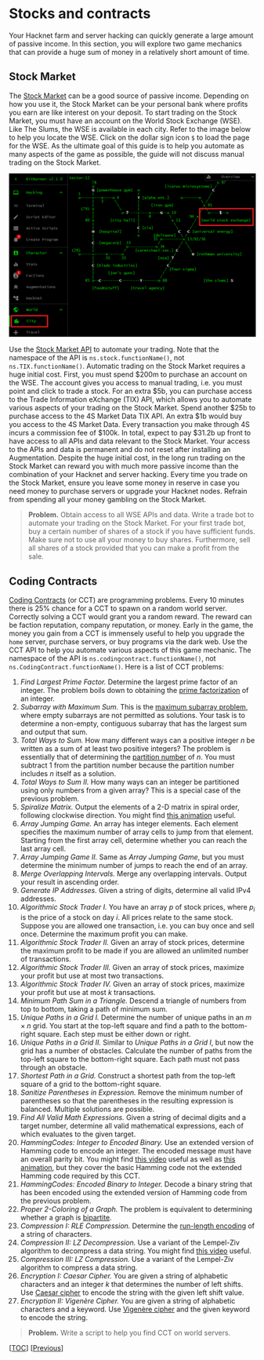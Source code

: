 # Stocks and contracts

Your Hacknet farm and server hacking can quickly generate a large amount of
passive income. In this section, you will explore two game mechanics that can
provide a huge sum of money in a relatively short amount of time.

## Stock Market

The
[Stock Market](https://bitburner.readthedocs.io/en/latest/basicgameplay/stockmarket.html)
can be a good source of passive income. Depending on how you use it, the Stock
Market can be your personal bank where profits you earn are like interest on
your deposit. To start trading on the Stock Market, you must have an account on
the World Stock Exchange (WSE). Like The Slums, the WSE is available in each
city. Refer to the image below to help you locate the WSE. Click on the dollar
sign icon `$` to load the page for the WSE. As the ultimate goal of this guide
is to help you automate as many aspects of the game as possible, the guide will
not discuss manual trading on the Stock Market.

![World Stock Exchange](image/stock-market.png "World Stock Exchange")

Use the
[Stock Market API](https://github.com/bitburner-official/bitburner-src/blob/dev/markdown/bitburner.tix.md)
to automate your trading. Note that the namespace of the API is
`ns.stock.functionName()`, not `ns.TIX.functionName()`. Automatic trading on the
Stock Market requires a huge initial cost. First, you must spend $200m to
purchase an account on the WSE. The account gives you access to manual trading,
i.e. you must point and click to trade a stock. For an extra $5b, you can
purchase access to the Trade Information eXchange (TIX) API, which allows you to
automate various aspects of your trading on the Stock Market. Spend another $25b
to purchase access to the 4S Market Data TIX API. An extra $1b would buy you
access to the 4S Market Data. Every transaction you make through 4S incurs a
commission fee of $100k. In total, expect to pay $31.2b up front to have access
to all APIs and data relevant to the Stock Market. Your access to the APIs and
data is permanent and do not reset after installing an Augmentation. Despite the
huge initial cost, in the long run trading on the Stock Market can reward you
with much more passive income than the combination of your Hacknet and server
hacking. Every time you trade on the Stock Market, ensure you leave some money
in reserve in case you need money to purchase servers or upgrade your Hacknet
nodes. Refrain from spending all your money gambling on the Stock Market.

> **Problem.** Obtain access to all WSE APIs and data. Write a trade bot to
> automate your trading on the Stock Market. For your first trade bot, buy a
> certain number of shares of a stock if you have sufficient funds. Make sure
> not to use all your money to buy shares. Furthermore, sell all shares of a
> stock provided that you can make a profit from the sale.

## Coding Contracts

[Coding Contracts](https://bitburner.readthedocs.io/en/latest/basicgameplay/codingcontracts.html)
(or CCT) are programming problems. Every 10 minutes there is 25% chance for a
CCT to spawn on a random world server. Correctly solving a CCT would grant you a
random reward. The reward can be faction reputation, company reputation, or
money. Early in the game, the money you gain from a CCT is immensely useful to
help you upgrade the `home` server, purchase servers, or buy programs via the
dark web. Use the CCT API to help you automate various aspects of this game
mechanic. The namespace of the API is `ns.codingcontract.functionName()`, not
`ns.CodingContract.functionName()`. Here is a list of CCT problems:

1. _Find Largest Prime Factor._ Determine the largest prime factor of an
   integer. The problem boils down to obtaining the
   [prime factorization](https://en.wikipedia.org/wiki/Integer_factorization) of
   an integer.
1. _Subarray with Maximum Sum._ This is the
   [maximum subarray problem](https://en.wikipedia.org/wiki/Maximum_subarray_problem),
   where empty subarrays are not permitted as solutions. Your task is to
   determine a non-empty, contiguous subarray that has the largest sum and
   output that sum.
1. _Total Ways to Sum._ How many different ways can a positive integer $n$ be
   written as a sum of at least two positive integers? The problem is
   essentially that of determining the
   [partition number](<https://en.wikipedia.org/wiki/Partition_function_(number_theory)>)
   of $n$. You must subtract 1 from the partition number because the partition
   number includes $n$ itself as a solution.
1. _Total Ways to Sum II._ How many ways can an integer be partitioned using
   only numbers from a given array? This is a special case of the previous
   problem.
1. _Spiralize Matrix._ Output the elements of a 2-D matrix in spiral order,
   following clockwise direction. You might find
   [this animation](https://www.educative.io/answers/spiral-matrix-algorithm)
   useful.
1. _Array Jumping Game._ An array has integer elements. Each element specifies
   the maximum number of array cells to jump from that element. Starting from
   the first array cell, determine whether you can reach the last array cell.
1. _Array Jumping Game II._ Same as _Array Jumping Game_, but you must determine
   the minimum number of jumps to reach the end of an array.
1. _Merge Overlapping Intervals._ Merge any overlapping intervals. Output your
   result in ascending order.
1. _Generate IP Addresses._ Given a string of digits, determine all valid IPv4
   addresses.
1. _Algorithmic Stock Trader I._ You have an array $p$ of stock prices, where
   $p_i$ is the price of a stock on day $i$. All prices relate to the same
   stock. Suppose you are allowed one transaction, i.e. you can buy once and
   sell once. Determine the maximum profit you can make.
1. _Algorithmic Stock Trader II._ Given an array of stock prices, determine the
   maximum profit to be made if you are allowed an unlimited number of
   transactions.
1. _Algorithmic Stock Trader III._ Given an array of stock prices, maximize your
   profit but use at most two transactions.
1. _Algorithmic Stock Trader IV._ Given an array of stock prices, maximize your
   profit but use at most $k$ transactions.
1. _Minimum Path Sum in a Triangle._ Descend a triangle of numbers from top to
   bottom, taking a path of minimum sum.
1. _Unique Paths in a Grid I._ Determine the number of unique paths in an
   $m \times n$ grid. You start at the top-left square and find a path to the
   bottom-right square. Each step must be either down or right.
1. _Unique Paths in a Grid II._ Similar to _Unique Paths in a Grid I_, but now
   the grid has a number of obstacles. Calculate the number of paths from the
   top-left square to the bottom-right square. Each path must not pass through
   an obstacle.
1. _Shortest Path in a Grid._ Construct a shortest path from the top-left square
   of a grid to the bottom-right square.
1. _Sanitize Parentheses in Expression._ Remove the minimum number of
   parentheses so that the parentheses in the resulting expression is balanced.
   Multiple solutions are possible.
1. _Find All Valid Math Expressions._ Given a string of decimal digits and a
   target number, determine all valid mathematical expressions, each of which
   evaluates to the given target.
1. _HammingCodes: Integer to Encoded Binary._ Use an extended version of Hamming
   code to encode an integer. The encoded message must have an overall parity
   bit. You might find [this video](https://youtu.be/X8jsijhllIA) useful as well
   as [this animation](https://harryli0088.github.io/hamming-code/), but they
   cover the basic Hamming code not the extended Hamming code required by this
   CCT.
1. _HammingCodes: Encoded Binary to Integer._ Decode a binary string that has
   been encoded using the extended version of Hamming code from the previous
   problem.
1. _Proper 2-Coloring of a Graph._ The problem is equivalent to determining
   whether a graph is
   [bipartite](https://en.wikipedia.org/wiki/Bipartite_graph).
1. _Compression I: RLE Compression._ Determine the
   [run-length encoding](https://en.wikipedia.org/wiki/Run-length_encoding) of a
   string of characters.
1. _Compression II: LZ Decompression._ Use a variant of the Lempel-Ziv algorithm
   to decompress a data string. You might find
   [this video](https://youtu.be/goOa3DGezUA) useful.
1. _Compression III: LZ Compression._ Use a variant of the Lempel-Ziv algorithm
   to compress a data string.
1. _Encryption I: Caesar Cipher._ You are given a string of alphabetic
   characters and an integer $k$ that determines the number of left shifts. Use
   [Caesar cipher](https://en.wikipedia.org/wiki/Caesar_cipher) to encode the
   string with the given left shift value.
1. _Encryption II: Vigenère Cipher._ You are given a string of alphabetic
   characters and a keyword. Use
   [Vigenère cipher](https://en.wikipedia.org/wiki/Vigen%C3%A8re_cipher) and the
   given keyword to encode the string.

> **Problem.** Write a script to help you find CCT on world servers.

[[TOC](README.md "Table of Contents")]
[[Previous](faction.md "Faction progression")]
